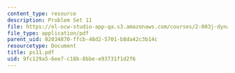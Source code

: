 ```yaml
---
content_type: resource
description: Problem Set 11
file: https://ol-ocw-studio-app-qa.s3.amazonaws.com/courses/2-003j-dynamics-and-vibration-13-013j-fall-2002/9fc129a56ee7c18b8bbee93731f1d2f6_ps11.pdf
file_type: application/pdf
parent_uid: 02034870-ffcb-48d2-5701-b8da42c3b14c
resourcetype: Document
title: ps11.pdf
uid: 9fc129a5-6ee7-c18b-8bbe-e93731f1d2f6
---
```

